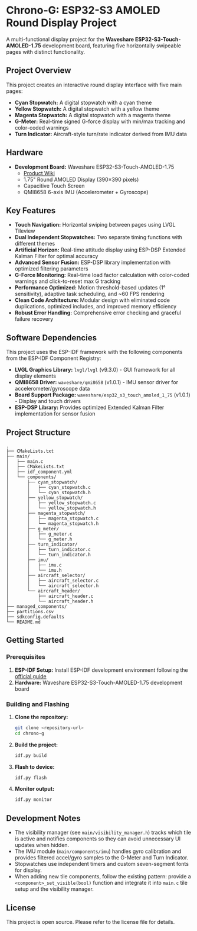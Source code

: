 # Chrono-G: ESP32-S3 AMOLED Round Display Project

A multi-functional display project for the **Waveshare ESP32-S3-Touch-AMOLED-1.75** development board, featuring five horizontally swipeable pages with distinct functionality.

## Project Overview

This project creates an interactive round display interface with five main pages:

- **Cyan Stopwatch:** A digital stopwatch with a cyan theme
- **Yellow Stopwatch:** A digital stopwatch with a yellow theme
- **Magenta Stopwatch:** A digital stopwatch with a magenta theme
- **G-Meter:** Real-time signed G-force display with min/max tracking and color-coded warnings
- **Turn Indicator:** Aircraft-style turn/rate indicator derived from IMU data

## Hardware

- **Development Board:** Waveshare ESP32-S3-Touch-AMOLED-1.75
  - [Product Wiki](https://www.waveshare.com/wiki/ESP32-S3-Touch-AMOLED-1.75)
  - 1.75" Round AMOLED Display (390×390 pixels)
  - Capacitive Touch Screen
  - QMI8658 6-axis IMU (Accelerometer + Gyroscope)

## Key Features

- **Touch Navigation:** Horizontal swiping between pages using LVGL Tileview
- **Dual Independent Stopwatches:** Two separate timing functions with different themes
- **Artificial Horizon:** Real-time attitude display using ESP-DSP Extended Kalman Filter for optimal accuracy
- **Advanced Sensor Fusion:** ESP-DSP library implementation with optimized filtering parameters
- **G-Force Monitoring:** Real-time load factor calculation with color-coded warnings and click-to-reset max G tracking
- **Performance Optimized:** Motion threshold-based updates (1° sensitivity), adaptive task scheduling, and ~60 FPS rendering
- **Clean Code Architecture:** Modular design with eliminated code duplications, optimized includes, and improved memory efficiency
- **Robust Error Handling:** Comprehensive error checking and graceful failure recovery

## Software Dependencies

This project uses the ESP-IDF framework with the following components from the ESP-IDF Component Registry:

- **LVGL Graphics Library:** `lvgl/lvgl` (v9.3.0) - GUI framework for all display elements
- **QMI8658 Driver:** `waveshare/qmi8658` (v1.0.1) - IMU sensor driver for accelerometer/gyroscope data
- **Board Support Package:** `waveshare/esp32_s3_touch_amoled_1_75` (v1.0.1) - Display and touch drivers
- **ESP-DSP Library:** Provides optimized Extended Kalman Filter implementation for sensor fusion

## Project Structure

```
.
├── CMakeLists.txt
├── main/
│   ├── main.c
│   ├── CMakeLists.txt
│   ├── idf_component.yml
│   └── components/
│       ├── cyan_stopwatch/
│       │   ├── cyan_stopwatch.c
│       │   └── cyan_stopwatch.h
│       ├── yellow_stopwatch/
│       │   ├── yellow_stopwatch.c
│       │   └── yellow_stopwatch.h
│       ├── magenta_stopwatch/
│       │   ├── magenta_stopwatch.c
│       │   └── magenta_stopwatch.h
│       ├── g_meter/
│       │   ├── g_meter.c
│       │   └── g_meter.h
│       ├── turn_indicator/
│       │   ├── turn_indicator.c
│       │   └── turn_indicator.h
│       ├── imu/
│       │   ├── imu.c
│       │   └── imu.h
│       ├── aircraft_selector/
│       │   ├── aircraft_selector.c
│       │   └── aircraft_selector.h
│       └── aircraft_header/
│           ├── aircraft_header.c
│           └── aircraft_header.h
├── managed_components/
├── partitions.csv
├── sdkconfig.defaults
└── README.md
```

## Getting Started

### Prerequisites

1. **ESP-IDF Setup:** Install ESP-IDF development environment following the [official guide](https://docs.espressif.com/projects/esp-idf/en/latest/esp32s3/get-started/index.html)
2. **Hardware:** Waveshare ESP32-S3-Touch-AMOLED-1.75 development board

### Building and Flashing

1. **Clone the repository:**
   ```bash
   git clone <repository-url>
   cd chrono-g
   ```

2. **Build the project:**
   ```bash
   idf.py build
   ```

3. **Flash to device:**
   ```bash
   idf.py flash
   ```

4. **Monitor output:**
   ```bash
   idf.py monitor
   ```

## Development Notes

- The visibility manager (see `main/visibility_manager.h`) tracks which tile is active and notifies components so they can avoid unnecessary UI updates when hidden.
- The IMU module (`main/components/imu`) handles gyro calibration and provides filtered accel/gyro samples to the G-Meter and Turn Indicator.
- Stopwatches use independent timers and custom seven-segment fonts for display.
- When adding new tile components, follow the existing pattern: provide a `<component>_set_visible(bool)` function and integrate it into `main.c` tile setup and the visibility manager.

## License

This project is open source. Please refer to the license file for details.
